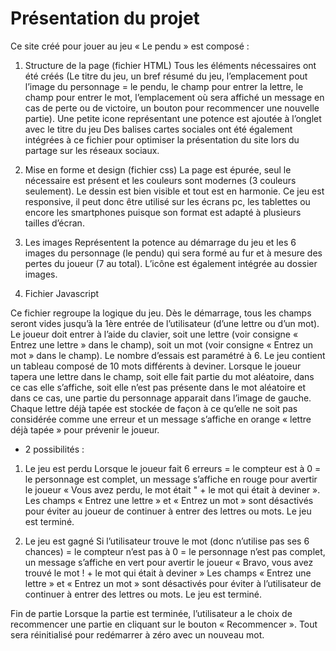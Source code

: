 # Présentation du projet

Ce site créé pour jouer au jeu « Le pendu » est composé :
1.	Structure de la page (fichier HTML) 
Tous les éléments nécessaires ont été créés (Le titre du jeu, un bref résumé du jeu, l’emplacement pout l’image du personnage = le pendu, le champ pour entrer la lettre, le champ pour entrer le mot, l’emplacement où sera affiché un message en cas de perte ou de victoire, un bouton pour recommencer une nouvelle partie).
Une petite icone représentant une potence est ajoutée à l’onglet avec le titre du jeu
Des balises cartes sociales ont été également intégrées à ce fichier pour optimiser la présentation du site lors du partage sur les réseaux sociaux.
2.	Mise en forme et design (fichier css) 
La page est épurée, seul le nécessaire est présent et les couleurs sont modernes (3 couleurs seulement). Le dessin est bien visible et tout est en harmonie.
Ce jeu est responsive, il peut donc être utilisé sur les écrans pc, les tablettes ou encore les smartphones puisque son format est adapté à plusieurs tailles d’écran.

3.	Les images
Représentent la potence au démarrage du jeu et les 6 images du personnage (le pendu) qui sera formé au fur et à mesure des pertes du joueur (7 au total).
L’icône est également intégrée au dossier images.

4.	Fichier Javascript

Ce fichier regroupe la logique du jeu. 
Dès le démarrage, tous les champs seront vides jusqu’à la 1ère entrée de l’utilisateur (d’une lettre ou d’un mot).
Le joueur doit entrer à l’aide du clavier, soit une lettre (voir consigne « Entrez une lettre » dans le champ), soit un mot (voir consigne « Entrez un mot » dans le champ). 
Le nombre d’essais est paramétré à 6. 
Le jeu contient un tableau composé de 10 mots différents à deviner.
Lorsque le joueur tapera une lettre dans le champ, soit elle fait partie du mot aléatoire, dans ce cas elle s’affiche, soit elle n’est pas présente dans le mot aléatoire et dans ce cas, une partie du personnage apparait dans l’image de gauche. 
Chaque lettre déjà tapée est stockée de façon à ce qu’elle ne soit pas considérée comme une erreur et un message s’affiche en orange « lettre déjà tapée » pour prévenir le joueur.

* 2 possibilités : 
1. Le jeu est perdu
Lorsque le joueur fait 6 erreurs = le compteur est à 0 = le personnage est complet, un message s’affiche en rouge pour avertir le joueur « Vous avez perdu, le mot était " + le mot qui était à deviner ». 
Les champs « Entrez une lettre » et « Entrez un mot » sont désactivés pour éviter au joueur de continuer à entrer des lettres ou mots. Le jeu est terminé.

2. Le jeu est gagné
Si l’utilisateur trouve le mot (donc n’utilise pas ses 6 chances) = le compteur n’est pas à 0 = le personnage n’est pas complet, un message s’affiche en vert pour avertir le joueur « Bravo, vous avez trouvé le mot ! + le mot qui était à deviner »
Les champs « Entrez une lettre » et « Entrez un mot » sont désactivés pour éviter à l’utilisateur de continuer à entrer des lettres ou mots. Le jeu est terminé.

Fin de partie
Lorsque la partie est terminée, l’utilisateur a le choix de recommencer une partie en cliquant sur le bouton « Recommencer ». Tout sera réinitialisé pour redémarrer à zéro avec un nouveau mot.

